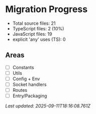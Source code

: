 # Migration Progress

- Total source files: 21
- TypeScript files: 2 (10%)
- JavaScript files: 19
- explicit 'any' uses (TS): 0

## Areas
- [ ] Constants
- [ ] Utils
- [ ] Config + Env
- [ ] Socket handlers
- [ ] Routes
- [ ] Entry/Packaging

_Last updated: 2025-09-11T18:16:08.761Z_
